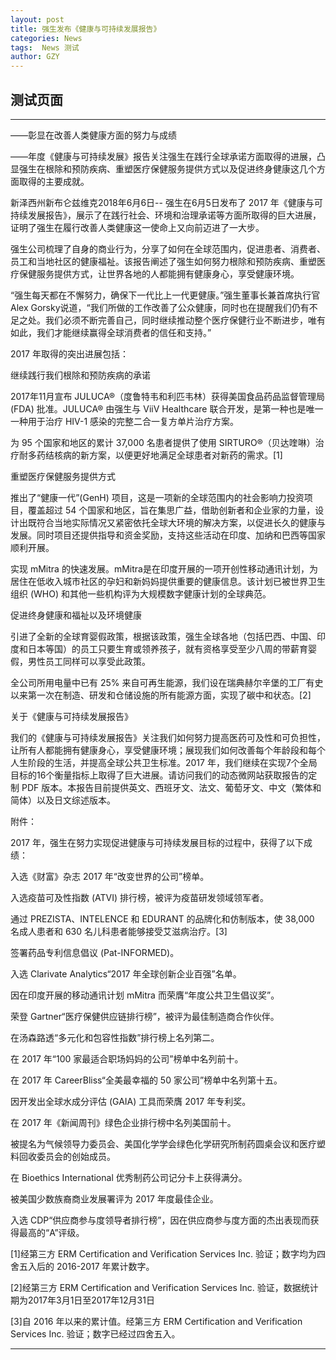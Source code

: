```yaml
---
layout: post
title: 强生发布《健康与可持续发展报告》
categories: News
tags:  News 测试
author: GZY
---
```


##  测试页面

*****

——彰显在改善人类健康方面的努力与成绩

——年度《健康与可持续发展》报告关注强生在践行全球承诺方面取得的进展，凸显强生在根除和预防疾病、重塑医疗保健服务提供方式以及促进终身健康这几个方面取得的主要成就。

新泽西州新布仑兹维克2018年6月6日-- 强生在6月5日发布了 2017 年《健康与可持续发展报告》，展示了在践行社会、环境和治理承诺等方面所取得的巨大进展，证明了强生在履行改善人类健康这一使命上又向前迈进了一大步。

强生公司梳理了自身的商业行为，分享了如何在全球范围内，促进患者、消费者、员工和当地社区的健康福祉。该报告阐述了强生如何努力根除和预防疾病、重塑医疗保健服务提供方式，让世界各地的人都能拥有健康身心，享受健康环境。

“强生每天都在不懈努力，确保下一代比上一代更健康。”强生董事长兼首席执行官Alex Gorsky说道，“我们所做的工作改善了公众健康，同时也在提醒我们仍有不足之处。我们必须不断完善自己，同时继续推动整个医疗保健行业不断进步，唯有如此，我们才能继续赢得全球消费者的信任和支持。”

2017 年取得的突出进展包括：

继续践行我们根除和预防疾病的承诺

2017年11月宣布 JULUCA®（度鲁特韦和利匹韦林）获得美国食品药品监督管理局 (FDA) 批准。JULUCA® 由强生与 ViiV Healthcare 联合开发，是第一种也是唯一一种用于治疗 HIV-1 感染的完整二合一复方单片治疗方案。

为 95 个国家和地区的累计 37,000 名患者提供了使用 SIRTURO®（贝达喹啉）治疗耐多药结核病的新方案，以便更好地满足全球患者对新药的需求。[1]

重塑医疗保健服务提供方式

推出了“健康一代”(GenH) 项目，这是一项新的全球范围内的社会影响力投资项目，覆盖超过 54 个国家和地区，旨在集思广益，借助创新者和企业家的力量，设计出既符合当地实际情况又紧密依托全球大环境的解决方案，以促进长久的健康与发展。同时项目还提供指导和资金奖励，支持这些活动在印度、加纳和巴西等国家顺利开展。

实现 mMitra 的快速发展。mMitra是在印度开展的一项开创性移动通讯计划，为居住在低收入城市社区的孕妇和新妈妈提供重要的健康信息。该计划已被世界卫生组织 (WHO) 和其他一些机构评为大规模数字健康计划的全球典范。

促进终身健康和福祉以及环境健康

引进了全新的全球育婴假政策，根据该政策，强生全球各地（包括巴西、中国、印度和日本等国）的员工只要生育或领养孩子，就有资格享受至少八周的带薪育婴假，男性员工同样可以享受此政策。

全公司所用电量中已有 25% 来自可再生能源，我们设在瑞典赫尔辛堡的工厂有史以来第一次在制造、研发和仓储设施的所有能源方面，实现了碳中和状态。[2]

关于《健康与可持续发展报告》

我们的《健康与可持续发展报告》关注我们如何努力提高医药可及性和可负担性，让所有人都能拥有健康身心，享受健康环境；展现我们如何改善每个年龄段和每个人生阶段的生活，并提高全球公共卫生标准。2017 年，我们继续在实现7个全局目标的16个衡量指标上取得了巨大进展。请访问我们的动态微网站获取报告的定制 PDF 版本。本报告目前提供英文、西班牙文、法文、葡萄牙文、中文（繁体和简体）以及日文综述版本。

附件：

2017 年，强生在努力实现促进健康与可持续发展目标的过程中，获得了以下成绩：

入选《财富》杂志 2017 年“改变世界的公司”榜单。

入选疫苗可及性指数 (ATVI) 排行榜，被评为疫苗研发领域领军者。

通过 PREZISTA、INTELENCE 和 EDURANT 的品牌化和仿制版本，使 38,000 名成人患者和 630 名儿科患者能够接受艾滋病治疗。[3]

签署药品专利信息倡议 (Pat-INFORMED)。

入选 Clarivate Analytics“2017 年全球创新企业百强”名单。

因在印度开展的移动通讯计划 mMitra 而荣膺“年度公共卫生倡议奖”。

荣登 Gartner“医疗保健供应链排行榜”，被评为最佳制造商合作伙伴。

在汤森路透“多元化和包容性指数”排行榜上名列第二。

在 2017 年“100 家最适合职场妈妈的公司”榜单中名列前十。

在 2017 年 CareerBliss“全美最幸福的 50 家公司”榜单中名列第十五。

因开发出全球水成分评估 (GAIA) 工具而荣膺 2017 年专利奖。

在 2017 年《新闻周刊》绿色企业排行榜中名列美国前十。

被提名为气候领导力委员会、美国化学学会绿色化学研究所制药圆桌会议和医疗塑料回收委员会的创始成员。

在 Bioethics International 优秀制药公司记分卡上获得满分。

被美国少数族裔商业发展署评为 2017 年度最佳企业。

入选 CDP“供应商参与度领导者排行榜”，因在供应商参与度方面的杰出表现而获得最高的“A”评级。

[1]经第三方 ERM Certification and Verification Services Inc. 验证；数字均为四舍五入后的 2016-2017 年累计数字。

[2]经第三方 ERM Certification and Verification Services Inc. 验证，数据统计期为2017年3月1日至2017年12月31日

[3]自 2016 年以来的累计值。经第三方 ERM Certification and Verification Services Inc. 验证；数字已经过四舍五入。

*****